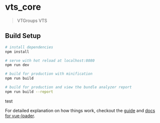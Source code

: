 # vts_core

> VTGroups VTS

## Build Setup

``` bash
# install dependencies
npm install

# serve with hot reload at localhost:8080
npm run dev

# build for production with minification
npm run build

# build for production and view the bundle analyzer report
npm run build --report
```
test

For detailed explanation on how things work, checkout the [guide](http://vuejs-templates.github.io/webpack/) and [docs for vue-loader](http://vuejs.github.io/vue-loader).
